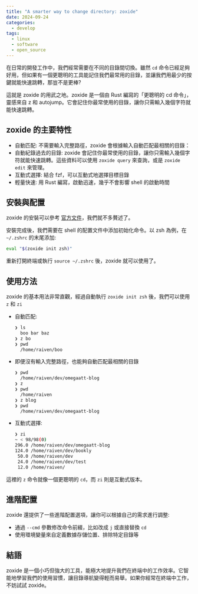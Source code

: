 ```yaml
---
title: "A smarter way to change directory: zoxide"
date: 2024-09-24
categories:
  - develop
tags:
  - linux
  - software
  - open_source
---
```


在日常的開發工作中，我們經常需要在不同的目錄間切換。雖然 `cd` 命令已經足夠好用，但如果有一個更聰明的工具能記住我們最常用的目錄，並讓我們用最少的按鍵就能快速跳轉，那豈不是更棒?

這就是 zoxide 的用武之地。zoxide 是一個由 Rust 編寫的「更聰明的 cd 命令」，靈感來自 z 和 autojump。它會記住你最常使用的目錄，讓你只需輸入幾個字符就能快速跳轉。

## zoxide 的主要特性

- 自動匹配: 不需要輸入完整路徑，zoxide 會根據輸入自動匹配最相關的目錄：
- 自動紀錄過去的目錄: zoxide 會記住你最常使用的目錄，讓你只需輸入幾個字符就能快速跳轉。這些資料可以使用 `zoxide query` 來查詢，或是 `zoxide edit` 來管理。
- 互動式選擇: 結合 fzf，可以互動式地選擇目標目錄
- 輕量快速: 用 Rust 編寫，啟動迅速，幾乎不會影響 shell 的啟動時間

## 安裝與配置

zoxide 的安裝可以參考 [官方文件](https://github.com/ajeetdsouza/zoxide?tab=readme-ov-file#installation)，我們就不多贅述了。

安裝完成後，我們需要在 shell 的配置文件中添加初始化命令。以 zsh 為例，在 `~/.zshrc` 的末尾添加:

```bash
eval "$(zoxide init zsh)"
```

重新打開終端或執行 `source ~/.zshrc` 後，zoxide 就可以使用了。

## 使用方法

zoxide 的基本用法非常直觀，經過自動執行 `zoxide init zsh` 後，我們可以使用 `z` 和 `zi`

- 自動匹配:
  ```bash
  ❯ ls
    boo bar baz
  ❯ z bo
  ❯ pwd
    /home/raiven/boo
  ```
- 即便沒有輸入完整路徑，也能夠自動匹配最相關的目錄
  ```bash
  ❯ pwd
    /home/raiven/dev/omegaatt-blog
  ❯ z
  ❯ pwd
    /home/raiven
  ❯ z blog
  ❯ pwd
    /home/raiven/dev/omegaatt-blog
  ```
- 互動式選擇:
  ```bash
  ❯ zi
  ~ < 98/98(0)
  296.0 /home/raiven/dev/omegaatt-blog
  124.0 /home/raiven/dev/bookly
   50.0 /home/raiven/dev
   24.0 /home/raiven/dev/test
   12.0 /home/raiven/
  ```

這裡的 `z` 命令就像一個更聰明的 `cd`，而 `zi` 則是互動式版本。

## 進階配置

zoxide 還提供了一些進階配置選項，讓你可以根據自己的需求進行調整:

- 通過 `--cmd` 參數修改命令前綴，比如改成 `j` 或直接替換 `cd`
- 使用環境變量來自定義數據存儲位置、排除特定目錄等

## 結語

zoxide 是一個小巧但強大的工具，能極大地提升我們在終端中的工作效率。它智能地學習我們的使用習慣，讓目錄導航變得輕而易舉。如果你經常在終端中工作，不妨試試 zoxide。
